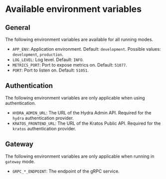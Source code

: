 # Available environment variables

## General

The following environment variables are available for all running modes.

- `APP_ENV`: Application environment. Default: `development`. Possible values: `development`, `production`.
- `LOG_LEVEL`: Log level. Default: `INFO`.
- `METRICS_PORT`: Port to expose metrics on. Default: `51077`.
- `PORT`: Port to listen on. Default: `51051`.

## Authentication

The following environment variables are only applicable when using authentication.

- `HYDRA_ADMIN_URL`: The URL of the Hydra Admin API. Required for the `hydra` authentication provider.
- `KRATOS_FRONTEND_URL`: The URL of the Kratos Public API. Required for the `kratos` authentication provider.

## Gateway

The following environment variables are only applicable when running in `gateway` mode.

- `GRPC_*_ENDPOINT`: The endpoint of the gRPC service.
